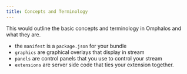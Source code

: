 ```yaml
---
title: Concepts and Terminology
---
```


This would outline the basic concepts and terminology in Omphalos and
what they are.

* the `manifest` is a `package.json` for your bundle
* `graphics` are graphical overlays that display in stream
* `panels` are control panels that you use to control your stream
* `extensions` are server side code that ties your extension together.